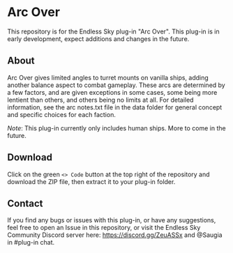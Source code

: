 # Arc Over
This repository is for the Endless Sky plug-in "Arc Over". This plug-in is in early development, expect additions and changes in the future.

## About
Arc Over gives limited angles to turret mounts on vanilla ships, adding another balance aspect to combat gameplay. These arcs are determined by a few factors, and are given exceptions in some cases, some being more lentient than others, and others being no limits at all. For detailed information, see the arc notes.txt file in the data folder for general concept and specific choices for each faction.

*Note*: This plug-in currently only includes human ships. More to come in the future.

## Download
Click on the green `<> Code` button at the top right of the repository and download the ZIP file, then extract it to your plug-in folder.

## Contact
If you find any bugs or issues with this plug-in, or have any suggestions, feel free to open an Issue in this repository, or visit the Endless Sky Community Discord server here: https://discord.gg/ZeuASSx and @Saugia in #plug-in chat.
